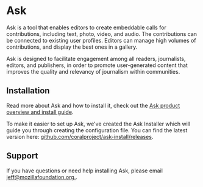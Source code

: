 # Ask

Ask is a tool that enables editors to create embeddable calls for contributions, including text, photo, video, and audio. The contributions can be connected to existing user profiles. Editors can manage high volumes of contributions, and display the best ones in a gallery.

Ask is designed to facilitate engagement among all readers, journalists, editors, and publishers, in order to promote user-generated content that improves the quality and relevancy of journalism within communities.

## Installation
Read more about Ask and how to install it, check out the [Ask product overview and install guide](https://docs.coralproject.net/products/ask/).

To make it easier to set up Ask, we've created the Ask Installer which will guide you through creating the configuration file. You can find the latest version here: [github.com/coralproject/ask-install/releases](https://github.com/coralproject/ask-install/releases).

## Support
If you have questions or need help installing Ask, please email [jeff@mozillafoundation.org.](mailto:jeff@mozillafoundation.org).
